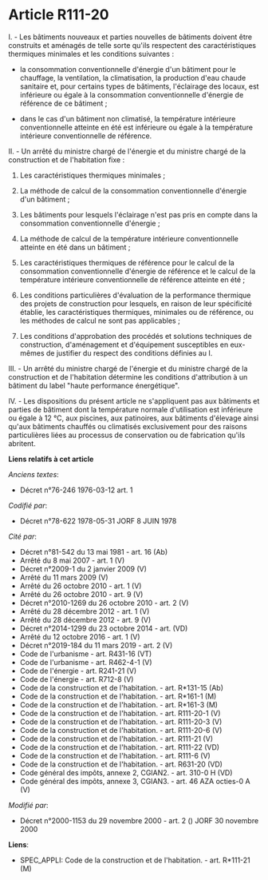 # Article R111-20

I. - Les bâtiments nouveaux et parties nouvelles de bâtiments doivent être construits et aménagés de telle sorte qu'ils
respectent des caractéristiques thermiques minimales et les conditions suivantes :

- la consommation conventionnelle d'énergie d'un bâtiment pour le chauffage, la ventilation, la climatisation, la production
d'eau chaude sanitaire et, pour certains types de bâtiments, l'éclairage des locaux, est inférieure ou égale à la
consommation conventionnelle d'énergie de référence de ce bâtiment ;

- dans le cas d'un bâtiment non climatisé, la température intérieure conventionnelle atteinte en été est inférieure ou égale
à la température intérieure conventionnelle de référence.

II. - Un arrêté du ministre chargé de l'énergie et du ministre chargé de la construction et de l'habitation fixe :

1. Les caractéristiques thermiques minimales ;

2. La méthode de calcul de la consommation conventionnelle d'énergie d'un bâtiment ;

3. Les bâtiments pour lesquels l'éclairage n'est pas pris en compte dans la consommation conventionnelle d'énergie ;

4. La méthode de calcul de la température intérieure conventionnelle atteinte en été dans un bâtiment ;

5. Les caractéristiques thermiques de référence pour le calcul de la consommation conventionnelle d'énergie de référence et
le calcul de la température intérieure conventionnelle de référence atteinte en été ;

6. Les conditions particulières d'évaluation de la performance thermique des projets de construction pour lesquels, en raison
de leur spécificité établie, les caractéristiques thermiques, minimales ou de référence, ou les méthodes de calcul ne sont
pas applicables ;

7. Les conditions d'approbation des procédés et solutions techniques de construction, d'aménagement et d'équipement
susceptibles en eux-mêmes de justifier du respect des conditions définies au I.

III. - Un arrêté du ministre chargé de l'énergie et du ministre chargé de la construction et de l'habitation détermine les
conditions d'attribution à un bâtiment du label "haute performance énergétique".

IV. - Les dispositions du présent article ne s'appliquent pas aux bâtiments et parties de bâtiment dont la température
normale d'utilisation est inférieure ou égale à 12 °C, aux piscines, aux patinoires, aux bâtiments d'élevage ainsi qu'aux
bâtiments chauffés ou climatisés exclusivement pour des raisons particulières liées au processus de conservation ou de
fabrication qu'ils abritent.

**Liens relatifs à cet article**

_Anciens textes_:

  - Décret n°76-246 1976-03-12 art. 1

_Codifié par_:

  - Décret n°78-622 1978-05-31 JORF 8 JUIN 1978

_Cité par_:

  - Décret n°81-542 du 13 mai 1981 - art. 16 (Ab)
  - Arrêté du 8 mai 2007 - art. 1 (V)
  - Décret n°2009-1 du 2 janvier 2009 (V)
  - Arrêté du 11 mars 2009 (V)
  - Arrêté du 26 octobre 2010 - art. 1 (V)
  - Arrêté du 26 octobre 2010 - art. 9 (V)
  - Décret n°2010-1269 du 26 octobre 2010 - art. 2 (V)
  - Arrêté du 28 décembre 2012 - art. 1 (V)
  - Arrêté du 28 décembre 2012 - art. 9 (V)
  - Décret n°2014-1299 du 23 octobre 2014 - art. (VD)
  - Arrêté du 12 octobre 2016 - art. 1 (V)
  - Décret n°2019-184 du 11 mars 2019 - art. 2 (V)
  - Code de l'urbanisme - art. R431-16 (VT)
  - Code de l'urbanisme - art. R462-4-1 (V)
  - Code de l'énergie - art. R241-21 (V)
  - Code de l'énergie - art. R712-8 (V)
  - Code de la construction et de l'habitation. - art. R*131-15 (Ab)
  - Code de la construction et de l'habitation. - art. R*161-1 (M)
  - Code de la construction et de l'habitation. - art. R*161-3 (M)
  - Code de la construction et de l'habitation. - art. R111-20-1 (V)
  - Code de la construction et de l'habitation. - art. R111-20-3 (V)
  - Code de la construction et de l'habitation. - art. R111-20-6 (V)
  - Code de la construction et de l'habitation. - art. R111-21 (V)
  - Code de la construction et de l'habitation. - art. R111-22 (VD)
  - Code de la construction et de l'habitation. - art. R111-6 (V)
  - Code de la construction et de l'habitation. - art. R631-20 (VD)
  - Code général des impôts, annexe 2, CGIAN2. - art. 310-0 H (VD)
  - Code général des impôts, annexe 3, CGIAN3. - art. 46 AZA octies-0 A (V)

_Modifié par_:

  - Décret n°2000-1153 du 29 novembre 2000 - art. 2 () JORF 30 novembre 2000

**Liens**:

  - SPEC_APPLI: Code de la construction et de l'habitation. - art. R*111-21 (M)
